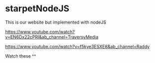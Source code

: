 # starpetNodeJS
This is our website but implemented with nodeJS


https://www.youtube.com/watch?v=EN6Dx22cPRI&ab_channel=TraversyMedia

https://www.youtube.com/watch?v=f5kye3ESXE8&ab_channel=Raddy

Watch these ^^
